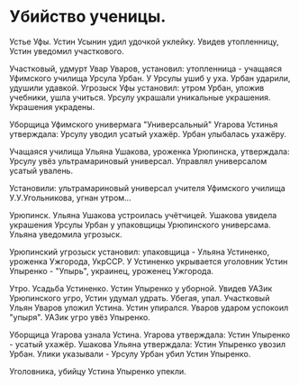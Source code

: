 #  Убийство ученицы.
Устье Уфы. Устин Усынин удил удочкой уклейку. Увидев утопленницу, Устин уведомил участкового.

Участковый, удмурт Увар Уваров, установил: утопленница - учащаяся Уфимского училища Урсула Урбан. У Урсулы ушиб у уха. Урбан ударили, удушили удавкой. Угрозыск Уфы установил: утром Урбан, уложив учебники, ушла учиться. Урсулу украшали уникальные украшения. Украшения украдены.

Уборщица Уфимского универмага "Универсальный" Угарова Устинья утверждала: Урсулу уводил усатый ухажёр. Урбан улыбалась ухажёру.

Учащаяся училища Ульяна Ушакова, уроженка Урюпинска, утверждала: Урсулу увёз ультрамариновый универсал. Управлял универсалом усатый увалень.

Установили: ультрамариновый универсал учителя Уфимского училища У.У.Угольникова, угнан утром...


Урюпинск. Ульяна Ушакова устроилась учётчицей. Ушакова увидела украшения Урсулы Урбан у упаковщицы Урюпинского универсама. Ульяна уведомила угрозыск.

Урюпинский угрозыск установил: упаковщица - Ульяна Устиненко, уроженка Ужгорода, УкрССР. У Устиненко укрывается уголовник Устин Упыренко - "Упырь", украинец, уроженец Ужгорода.

Утро. Усадьба Устиненко. Устин Упыренко у уборной. Увидев УАЗик Урюпинского угро, Устин удумал удрать. Убегая, упал. Участковый Ульян Уваров уложил Устина. Устин упирался. Уваров ударом успокоил "упыря". УАЗик угро увёз Упыренко.


Уборщица Угарова узнала Устина. Угарова утверждала: Устин Упыренко - усатый ухажёр. Ушакова Ульяна утверждала: Устин Упыренко увозил Урбан. Улики указывали - Урсулу Урбан убил Устин Упыренко.


Уголовника, убийцу Устина Упыренко упекли.

